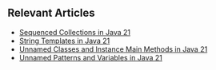 ## Relevant Articles
- [Sequenced Collections in Java 21](https://www.baeldung.com/java-21-sequenced-collections)
- [String Templates in Java 21](https://www.baeldung.com/java-21-string-templates)
- [Unnamed Classes and Instance Main Methods in Java 21](https://www.baeldung.com/java-21-unnamed-class-instance-main)
- [Unnamed Patterns and Variables in Java 21](https://www.baeldung.com/java-unnamed-patterns-variables)
